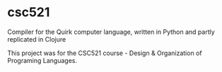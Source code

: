 # csc521
Compiler for the Quirk computer language, written in Python and partly replicated in Clojure

This project was for the CSC521 course - Design & Organization of Programing Languages. 
